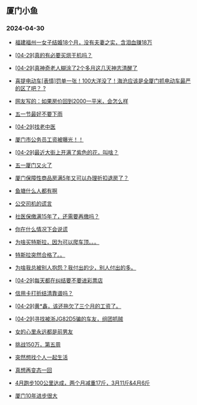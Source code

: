 ## 厦门小鱼 
### 2024-04-30

+ [福建福州一女子结婚18个月，没有夫妻之实，含泪血赚18万](http://bbs.xmfish.com/read-htm-tid-18183512.html)

+ [[04-29]真的有必要买烘干机吗？](http://bbs.xmfish.com/read-htm-tid-18183530.html)

+ [[04-29]真神奇老人糊涂了2个多月这几天神志清醒了](http://bbs.xmfish.com/read-htm-tid-18183475.html)

+ [喜提电动车[表情]罚单一张！100大洋没了！海沧应该是全厦门抓电动车最严的区了吧？
?](http://bbs.xmfish.com/read-htm-tid-18183472.html)

+ [网友写的：如果房价回到2000一平米，会怎么样](http://bbs.xmfish.com/read-htm-tid-18183490.html)

+ [五一节最好不要下雨](http://bbs.xmfish.com/read-htm-tid-18183522.html)

+ [[04-29]找老中医](http://bbs.xmfish.com/read-htm-tid-18183537.html)

+ [厦门市公务员工资被曝光！！](http://bbs.xmfish.com/read-htm-tid-18183549.html)

+ [[04-29]最近大街上开满了紫色的花，叫啥？](http://bbs.xmfish.com/read-htm-tid-18183463.html)

+ [五一厦门又火了](http://bbs.xmfish.com/read-htm-tid-18183521.html)

+ [厦门保障性商品房满5年又可以办理折扣退房了？](http://bbs.xmfish.com/read-htm-tid-18183560.html)

+ [鱼塘什么人都有啊](http://bbs.xmfish.com/read-htm-tid-18183552.html)

+ [公交司机的谎言](http://bbs.xmfish.com/read-htm-tid-18183565.html)

+ [社医保缴满15年了，还需要再缴吗？](http://bbs.xmfish.com/read-htm-tid-18183719.html)

+ [你在什么情况下会说谎](http://bbs.xmfish.com/read-htm-tid-18183691.html)

+ [为啥买特斯拉，因为可以爬车顶。。。](http://bbs.xmfish.com/read-htm-tid-18183720.html)

+ [特斯拉突然合格了。。](http://bbs.xmfish.com/read-htm-tid-18183755.html)

+ [为啥我总被别人抱怨？我付出的少，别人付出的多。](http://bbs.xmfish.com/read-htm-tid-18183681.html)

+ [[04-29]每天都在纠结要不要进彩票店](http://bbs.xmfish.com/read-htm-tid-18183573.html)

+ [信用卡打折结清靠谱吗？](http://bbs.xmfish.com/read-htm-tid-18183616.html)

+ [[04-29]黄*鑫，该还拖欠了三个月的工资了。](http://bbs.xmfish.com/read-htm-tid-18183685.html)

+ [[04-29]寻找被浙JG82D5骗的车友，组团抓贼](http://bbs.xmfish.com/read-htm-tid-18183741.html)

+ [女的心里永远都是前男友](http://bbs.xmfish.com/read-htm-tid-18183808.html)

+ [挑战150万，第五周](http://bbs.xmfish.com/read-htm-tid-18183669.html)

+ [突然想找个人一起生活](http://bbs.xmfish.com/read-htm-tid-18183724.html)

+ [真想再变态一回](http://bbs.xmfish.com/read-htm-tid-18183809.html)

+ [4月跑步100公里达成，两个月减重17斤，3月11斤&4月6斤](http://bbs.xmfish.com/read-htm-tid-18183745.html)

+ [厦门10年进步很大](http://bbs.xmfish.com/read-htm-tid-18183766.html)

